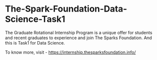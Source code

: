 # The-Spark-Foundation-Data-Science-Task1
The Graduate Rotational Internship Program is a unique offer for students and recent graduates to experience and join The Sparks Foundation. And this is Task1 for Data Science.

To know more, visit - https://internship.thesparksfoundation.info/
